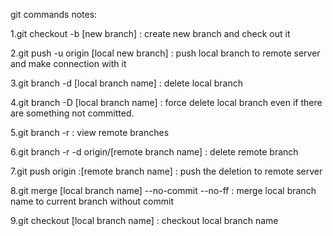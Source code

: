 git commands notes:

1.git checkout -b [new branch] : create new branch and check out it

2.git push -u origin [local new branch] : push local branch to remote server and make connection with it

3.git branch -d [local branch name] : delete local branch

4.git branch -D [local branch name] : force delete local branch even if there are something not committed.

5.git branch -r  : view remote branches

6.git branch -r -d origin/[remote branch name] : delete remote branch

7.git push origin :[remote branch name] : push the deletion to remote server

8.git merge [local branch name] --no-commit --no-ff : merge local branch name to current branch without commit

9.git checkout [local branch name] : checkout local branch name
